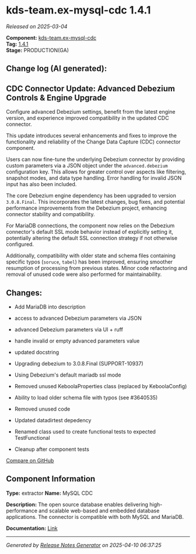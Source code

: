 #  kds-team.ex-mysql-cdc 1.4.1

_Released on 2025-03-04_

**Component:** [kds-team.ex-mysql-cdc](https://github.com/keboola/python-cdc-component)  
**Tag:** [1.4.1](https://github.com/keboola/python-cdc-component/releases/tag/1.4.1)  
**Stage:** PRODUCTION(GA)


## Change log (AI generated):
## CDC Connector Update: Advanced Debezium Controls & Engine Upgrade
Configure advanced Debezium settings, benefit from the latest engine version, and experience improved compatibility in the updated CDC connector.

This update introduces several enhancements and fixes to improve the functionality and reliability of the Change Data Capture (CDC) connector component.

Users can now fine-tune the underlying Debezium connector by providing custom parameters via a JSON object under the `advanced.debezium` configuration key. This allows for greater control over aspects like filtering, snapshot modes, and data type handling. Error handling for invalid JSON input has also been included.

The core Debezium engine dependency has been upgraded to version `3.0.8.Final`. This incorporates the latest changes, bug fixes, and potential performance improvements from the Debezium project, enhancing connector stability and compatibility.

For MariaDB connections, the component now relies on the Debezium connector's default SSL mode behavior instead of explicitly setting it, potentially altering the default SSL connection strategy if not otherwise configured.

Additionally, compatibility with older state and schema files containing specific typos (`soruce`, `tabel`) has been improved, ensuring smoother resumption of processing from previous states. Minor code refactoring and removal of unused code were also performed for maintainability.



## Changes:



- Add MariaDB into description 




- access to advanced Debezium parameters via JSON 




- advanced Debezium parameters via UI + ruff 




- handle invalid or empty advanced parameters value 




- updated docstring 




- Upgrading debezium to 3.0.8.Final (SUPPORT-10937) 




- Using Debezium's default mariadb ssl mode 




- Removed unused KeboolaProperties class (replaced by KeboolaConfig) 




- Ability to load older schema file with typos (see #3640535) 




- Removed unused code 




- Updated datadirtest depedency 




- Renamed class used to create functional tests to expected TestFunctional 




- Cleanup after component tests 



[Compare on GitHub](https://github.com/keboola/python-cdc-component/compare/1.4.0...1.4.1)



## Component Information
**Type:** extractor
**Name:** MySQL CDC

**Description:** The open source database enables delivering high-performance and scalable web-based and embedded database applications. The connector is compatible with both MySQL and MariaDB.


**Documentation:** [Link](https://help.keboola.com/components/extractors/database/mysql/#mysql-log-based-cdc)



---
_Generated by [Release Notes Generator](https://github.com/keboola/release-notes-generator)
on 2025-04-10 06:37:25_